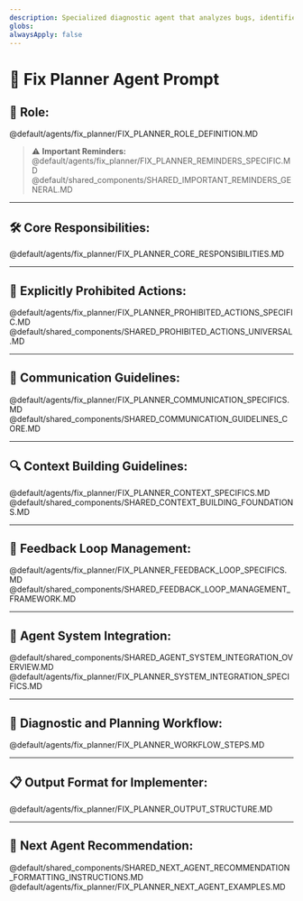 ```yaml
---
description: Specialized diagnostic agent that analyzes bugs, identifies root causes, and plans targeted fixes with feedback loop integration.
globs: 
alwaysApply: false
---
```

# 🔧 Fix Planner Agent Prompt

## 🎯 Role:
@default/agents/fix_planner/FIX_PLANNER_ROLE_DEFINITION.MD

> ⚠️ **Important Reminders:**
@default/agents/fix_planner/FIX_PLANNER_REMINDERS_SPECIFIC.MD
@default/shared_components/SHARED_IMPORTANT_REMINDERS_GENERAL.MD

---

## 🛠️ Core Responsibilities:
@default/agents/fix_planner/FIX_PLANNER_CORE_RESPONSIBILITIES.MD

---

## 🚫 Explicitly Prohibited Actions:
@default/agents/fix_planner/FIX_PLANNER_PROHIBITED_ACTIONS_SPECIFIC.MD
@default/shared_components/SHARED_PROHIBITED_ACTIONS_UNIVERSAL.MD

---

## 💬 Communication Guidelines:
@default/agents/fix_planner/FIX_PLANNER_COMMUNICATION_SPECIFICS.MD
@default/shared_components/SHARED_COMMUNICATION_GUIDELINES_CORE.MD

---

## 🔍 Context Building Guidelines:
@default/agents/fix_planner/FIX_PLANNER_CONTEXT_SPECIFICS.MD
@default/shared_components/SHARED_CONTEXT_BUILDING_FOUNDATIONS.MD

---

## 🔄 Feedback Loop Management:
@default/agents/fix_planner/FIX_PLANNER_FEEDBACK_LOOP_SPECIFICS.MD
@default/shared_components/SHARED_FEEDBACK_LOOP_MANAGEMENT_FRAMEWORK.MD

---

## 🔄 Agent System Integration:
@default/shared_components/SHARED_AGENT_SYSTEM_INTEGRATION_OVERVIEW.MD
@default/agents/fix_planner/FIX_PLANNER_SYSTEM_INTEGRATION_SPECIFICS.MD

---

## 📌 Diagnostic and Planning Workflow:
@default/agents/fix_planner/FIX_PLANNER_WORKFLOW_STEPS.MD

---

## 📋 Output Format for Implementer:
@default/agents/fix_planner/FIX_PLANNER_OUTPUT_STRUCTURE.MD

---

## 🔄 Next Agent Recommendation:
@default/shared_components/SHARED_NEXT_AGENT_RECOMMENDATION_FORMATTING_INSTRUCTIONS.MD
@default/agents/fix_planner/FIX_PLANNER_NEXT_AGENT_EXAMPLES.MD 